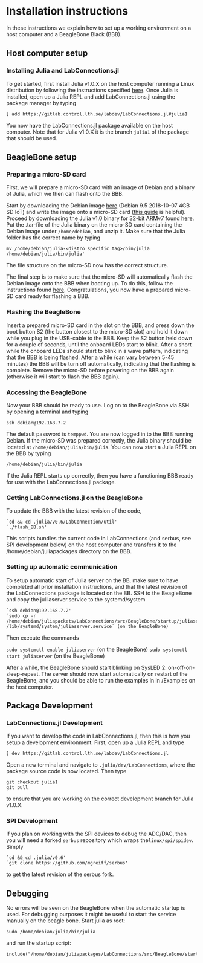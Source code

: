 
<a id='Installation-instructions-1'></a>

# Installation instructions


In these instructions we explain how to set up a working environment on a host computer and a BeagleBone Black (BBB).


<a id='Host-computer-setup-1'></a>

## Host computer setup


<a id='Installing-Julia-and-LabConnections.jl-1'></a>

### Installing Julia and LabConnections.jl


To get started, first install Julia v1.0.X on the host computer running a Linux distribution by following the instructions specified [here](https://github.com/JuliaLang/julia/blob/master/README.md). Once Julia is installed, open up a Julia REPL and add LabConnections.jl using the package manager by typing


```
] add https://gitlab.control.lth.se/labdev/LabConnections.jl#julia1
```


You now have the LabConnections.jl package available on the host computer. Note that for Julia v1.0.X it is the branch `julia1` of the package that should be used.


<a id='BeagleBone-setup-1'></a>

## BeagleBone setup


<a id='Preparing-a-micro-SD-card-1'></a>

### Preparing a micro-SD card


First, we will prepare a micro-SD card with an image of Debian and a binary of Julia, which we then can flash onto the BBB.


Start by downloading the Debian image [here](http://beagleboard.org/latest-images) (Debian 9.5 2018-10-07 4GB SD IoT) and write the image onto a micro-SD card ([this guide](http://derekmolloy.ie/write-a-new-image-to-the-beaglebone-black/) is helpful). Proceed by downloading the Julia v1.0 binary for 32-bit ARMv7 found [here](https://julialang.org/downloads/). Put the .tar-file of the Julia binary on the micro-SD card containing the Debian image under `/home/debian`, and unzip it. Make sure that the Julia folder has the correct name by typing


```
mv /home/debian/julia-<distro specific tag>/bin/julia /home/debian/julia/bin/julia'
```


The file structure on the micro-SD now has the correct structure.


The final step is to make sure that the micro-SD will automatically flash the Debian image onto the BBB when booting up. To do this, follow the instructions found [here](https://elinux.org/Beagleboard:BeagleBoneBlack_Debian#Flashing_eMMC). Congratulations, you now have a prepared micro-SD card ready for flashing a BBB.


<a id='Flashing-the-BeagleBone-1'></a>

### Flashing the BeagleBone


Insert a prepared micro-SD card in the slot on the BBB, and press down the boot button S2 (the button closest to the micro-SD slot) and hold it down while you plug in the USB-cable to the BBB. Keep the S2 button held down for a couple of seconds, until the onboard LEDs start to blink. After a short while the onboard LEDs should start to blink in a wave pattern, indicating that the BBB is being flashed. After a while (can vary between 5-45 minutes) the BBB will be turn off automatically, indicating that the flashing is complete. Remove the micro-SD before powering on the BBB again (otherwise it will start to flash the BBB again).


<a id='Accessing-the-BeagleBone-1'></a>

### Accessing the BeagleBone


Now your BBB should be ready to use. Log on to the BeagleBone via SSH by opening a terminal and typing


```
ssh debian@192.168.7.2
```


The default password is `temppwd`. You are now logged in to the BBB running Debian. If the micro-SD was prepared correctly, the Julia binary should be located at `/home/debian/julia/bin/julia`. You can now start a Julia REPL on the BBB by typing


```
/home/debian/julia/bin/julia
```


If the Julia REPL starts up correctly, then you have a functioning BBB ready for use with the LabConnections.jl package.


<a id='Getting-LabConnections.jl-on-the-BeagleBone-1'></a>

### Getting LabConnections.jl on the BeagleBone


To update the BBB with the latest revision of the code,  


```
`cd && cd .julia/v0.6/LabConnection/util'
`./flash_BB.sh'
```


This scripts bundles the current code in LabConnections (and serbus, see SPI development below) on the host computer and transfers it to the /home/debian/juliapackages directory on the BBB.


<a id='Setting-up-automatic-communication-1'></a>


<a id='Setting-up-automatic-communication-1'></a>

### Setting up automatic communication


To setup automatic start of Julia server on the BB, make sure to have completed all prior installation instructions, and that the latest revision of the LabConnections package is located on the BB. SSH to the BeagleBone and copy the julilaserver.service to the systemd/system


```
`ssh debian@192.168.7.2'
`sudo cp -r /home/debian/juliapackets/LabConnections/src/BeagleBone/startup/juliaserver.service /lib/systemd/system/juliaserver.service` (on the BeagleBone)
```


Then execute the commands


`sudo systemctl enable juliaserver` (on the BeagleBone) `sudo systemctl start juliaserver` (on the BeagleBone)


After a while, the BeagleBone should start blinking on SysLED 2: on-off-on-sleep-repeat. The server should now start automatically on restart of the BeagleBone, and you should be able to run the examples in in /Examples on the host computer.


<a id='Package-Development-1'></a>

## Package Development


<a id='LabConnections.jl-Development-1'></a>

### LabConnections.jl Development


If you want to develop the code in LabConnections.jl, then this is how you setup a development environment. First, open up a Julia REPL and type


```
] dev https://gitlab.control.lth.se/labdev/LabConnections.jl
```


Open a new terminal and navigate to `.julia/dev/LabConnections`, where the package source code is now located. Then type


```
git checkout julia1
git pull
```


to ensure that you are working on the correct development branch for Julia v1.0.X.


<a id='SPI-Development-1'></a>

### SPI Development


If you plan on working with the SPI devices to debug the ADC/DAC, then you will need a forked `serbus` repository which wraps the`linux/spi/spidev`. Simply


```
`cd && cd .julia/v0.6'
`git clone https://github.com/mgreiff/serbus'
```


to get the latest revision of the serbus fork.


<a id='Debugging-1'></a>

## Debugging


No errors will be seen on the BeagleBone when the automatic startup is used. For debugging purposes it might be useful to start the service manually on the beagle bone. Start julia as root:


```
sudo /home/debian/julia/bin/julia
```


and run the startup script:


```
include("/home/debian/juliapackages/LabConnections/src/BeagleBone/startup/startup.jl")
```

